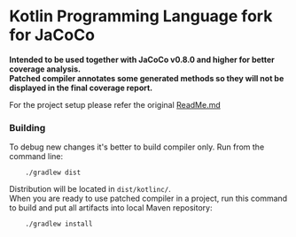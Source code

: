 # Kotlin Programming Language fork for JaCoCo

**Intended to be used together with JaCoCo v0.8.0 and higher for better coverage analysis.</br>
Patched compiler annotates some generated methods so they will not be displayed in the final coverage report.**</br>

For the project setup please refer the original [ReadMe.md](https://github.com/JetBrains/kotlin)

### Building
To debug new changes it's better to build compiler only. Run from the command line:

        ./gradlew dist
        
Distribution will be located in `dist/kotlinc/`.</br>
When you are ready to use patched compiler in a project, run this command to build and put all artifacts into local Maven repository:

        ./gradlew install
        
